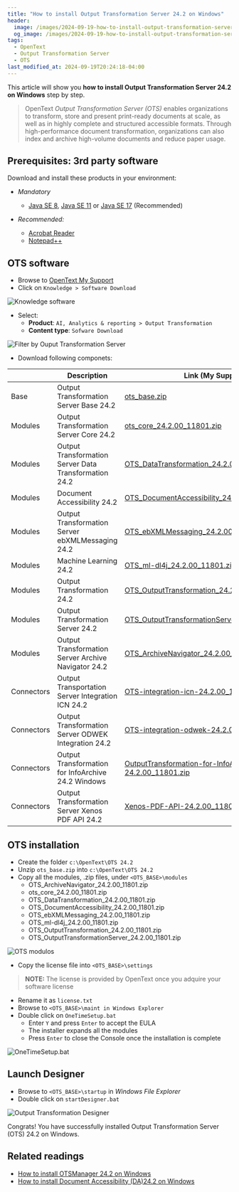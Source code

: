```yaml
---
title: "How to install Output Transformation Server 24.2 on Windows"
header:
  image: /images/2024-09-19-how-to-install-output-transformation-server-24-2-on-windows/08-Output-Transformation-Designer.png
  og_image: /images/2024-09-19-how-to-install-output-transformation-server-24-2-on-windows/08-Output-Transformation-Designer.png
tags:
  - OpenText
  - Output Transformation Server
  - OTS
last_modified_at: 2024-09-19T20:24:18-04:00
---
```


This article will show you **how to install Output Transformation Server 24.2 on Windows** step by step.

> OpenText *Output Transformation Server (OTS)* enables organizations to transform, store and present 
> print-ready documents at scale, as well as in highly complete and structured accessible formats. 
> Through high-performance document transformation, organizations can also index and archive 
> high-volume documents and reduce paper usage.

## Prerequisites: 3rd party software

Download and install these products in your environment:

   - *Mandatory*
      - [Java SE 8](https://jdk.java.net/java-se-ri/8-MR5), [Java SE 11](https://jdk.java.net/java-se-ri/11-MR2) or [Java SE 17](https://jdk.java.net/java-se-ri/17) (Recommended)

   - *Recommended:*
	  - [Acrobat Reader](https://get.adobe.com/reader/)
	  - [Notepad++](https://notepad-plus-plus.org/downloads/)

## OTS software 

 - Browse to [OpenText My Support](https://support.opentext.com)
 - Click on `Knowledge > Software Download`

![Knowledge software](/images/2024-09-19-how-to-install-output-transformation-server-24-2-on-windows/01-knowledge-software.png)

   - Select:
      - **Product**: `AI, Analytics & reporting > Output Transformation`
      - **Content type**:  `Sofware Download`

![Filter by Ouput Transformation Server](/images/2024-09-19-how-to-install-output-transformation-server-24-2-on-windows/02-output-transformation-server-filter.png)

 - Download following componets:

|               | Description                                           | Link (My Support)                                                                                              |
| ------------- | ----------------------------------------------------- | -------------------------------------------------------------------------------------------------------------- |
| Base          | Output Transformation Server Base 24.2                | [ots_base.zip](https://support.opentext.com/csm?id=kb_article_view&sys_kb_id=debb7ccb47750e10fd2258e5536d4372) |
| Modules       | Output Transformation Server Core 24.2                | [ots_core_24.2.00_11801.zip](https://support.opentext.com/csm?id=kb_article_view&sys_kb_id=b9faf84747750e10fd2258e5536d4306) |
| Modules       | Output Transformation Server Data Transformation 24.2 | [OTS_DataTransformation_24.2.00_11801.zip](https://support.opentext.com/csm?id=kb_article_view&sys_kb_id=cadbb04f47750e10fd2258e5536d4382) |
| Modules       | Document Accessibility 24.2                           | [OTS_DocumentAccessibility_24.2.00_11801.zip](https://support.opentext.com/csm?sys_kb_id=b40c708f47750e10fd2258e5536d43f7&id=kb_article_view&sysparm_rank=1&sysparm_tsqueryId=c82a8b7d470a829018d18ba5536d431e) |
| Modules       | Output Transformation Server ebXMLMessaging 24.2      | [OTS_ebXMLMessaging_24.2.00_11801.zip](https://support.opentext.com/csm?id=kb_article_view&sys_kb_id=afcc740747b50e10fd2258e5536d432c) |
| Modules       | Machine Learning 24.2                                 | [OTS_ml-dl4j_24.2.00_11801.zip](https://support.opentext.com/csm?sys_kb_id=f72c740347b50e10fd2258e5536d43cb&id=kb_article_view&sysparm_rank=1&sysparm_tsqueryId=d5e9c33d470a829018d18ba5536d43c2) |
| Modules       | Output Transformation 24.2                            | [OTS_OutputTransformation_24.2.00_11801.zip](https://support.opentext.com/csm?sys_kb_id=3d5cb44347b50e10fd2258e5536d4320&id=kb_article_view&sysparm_rank=1&sysparm_tsqueryId=5be9936f47724690f69d90a5536d43c1) |
| Modules       | Output Transformation Server 24.2                     | [OTS_OutputTransformationServer_24.2.00_11801.zip](https://support.opentext.com/csm?id=kb_article_view&sys_kb_id=ab29bc0f47350e10fd2258e5536d4322) |
| Modules       | Output Transformation Server Archive Navigator 24.2   | [OTS_ArchiveNavigator_24.2.00_11801.zip](https://support.opentext.com/csm?id=kb_article_view&sys_kb_id=393a380347750e10fd2258e5536d43f9) |
| Connectors    | Output Transportation Server Integration ICN 24.2     | [OTS-integration-icn-24.2.00_11801.zip](https://support.opentext.com/csm?id=kb_article_view&sys_kb_id=d9fcf04747b50e10fd2258e5536d438d) |
| Connectors    | Output Transformation Server ODWEK Integration 24.2   | [OTS-integration-odwek-24.2.00_11801.zip](https://support.opentext.com/csm?id=kb_article_view&sys_kb_id=8b6dbc8747b50e10fd2258e5536d43a4) |
| Connectors    | Output Transformation for InfoArchive 24.2 Windows    | [OutputTransformation-for-InfoArchive-24.2.00_11801.zip](https://support.opentext.com/csm?sys_kb_id=5a2eb0cb47b50e10fd2258e5536d43d5&id=kb_article_view&sysparm_rank=1&sysparm_tsqueryId=a9badfaf47724690f69d90a5536d4363) |
| Connectors    | Output Transformation Server Xenos PDF API 24.2       | [Xenos-PDF-API-24.2.00_11801.zip](https://support.opentext.com/csm?id=kb_article_view&sys_kb_id=d7ae748f47b50e10fd2258e5536d43ce) |

## OTS installation

   - Create the folder `c:\OpenText\OTS 24.2`
   - Unzip `ots_base.zip` into `c:\OpenText\OTS 24.2`
   - Copy all the modules, .zip files, under `<OTS_BASE>\modules`
      - OTS_ArchiveNavigator_24.2.00_11801.zip
      - ots_core_24.2.00_11801.zip
      - OTS_DataTransformation_24.2.00_11801.zip
      - OTS_DocumentAccessibility_24.2.00_11801.zip
      - OTS_ebXMLMessaging_24.2.00_11801.zip
      - OTS_ml-dl4j_24.2.00_11801.zip
      - OTS_OutputTransformation_24.2.00_11801.zip
      - OTS_OutputTransformationServer_24.2.00_11801.zip

![OTS modulos](/images/2024-09-19-how-to-install-output-transformation-server-24-2-on-windows/03-ots-23_4_modules.png)

   - Copy the license file into `<OTS_BASE>\settings`
 
> **NOTE:** The license is provided by OpenText once you adquire your software license
 
   - Rename it as `license.txt`
   - Browse to `<OTS_BASE>\maint in Windows Explorer`
   - Double click on `OneTimeSetup.bat`
      - Enter `Y` and press `Enter` to accept the EULA
      - The installer expands all the modules
      - Press `Enter` to close the Console once the installation is complete

![OneTimeSetup.bat](/images/2024-09-19-how-to-install-output-transformation-server-24-2-on-windows/06-OneTimeSetup.bat.png)

## Launch Designer

   - Browse to `<OTS_BASE>\startup` in *Windows File Explorer*
   - Double click on `startDesigner.bat`

![Output Transformation Designer](/images/2024-09-19-how-to-install-output-transformation-server-24-2-on-windows/08-Output-Transformation-Designer.png)

Congrats! You have successfully installed Output Transformation Server (OTS) 24.2 on Windows.

## Related readings

 - [How to install OTSManager 24.2 on Windows](/how-to-install-otsmanager-24-2-on-windows)
 - [How to install Document Accessibility (DA)24.2 on Windows](/how-to-install-document-accessibility-da-24-2-on-windows)

